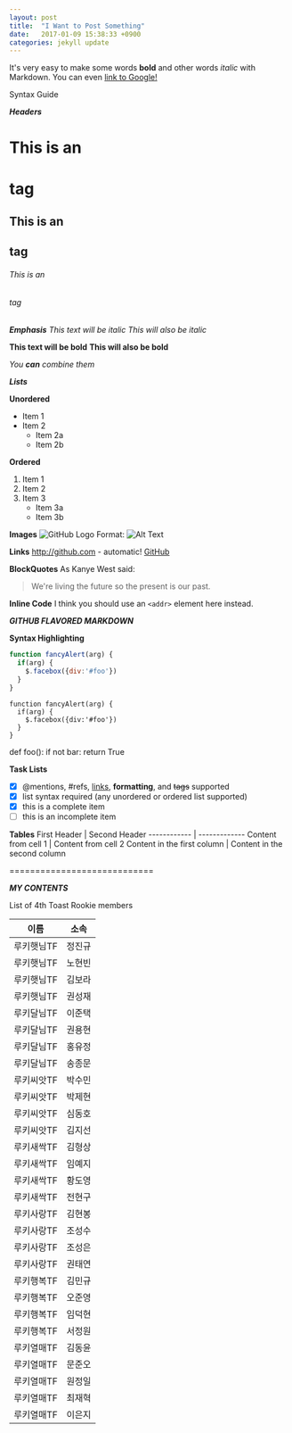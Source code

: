 ```yaml
---
layout: post
title:  "I Want to Post Something"
date:   2017-01-09 15:38:33 +0900
categories: jekyll update
---
```



It's very easy to make some words **bold** and other words *italic* with Markdown. You can even [link to Google!](http://google.com)

Syntax Guide

_**Headers**_
# This is an <h1> tag
## This is an <h2> tag
###### This is an <h6> tag

_**Emphasis**_
*This text will be italic*
_This will also be italic_

**This text will be bold**
__This will also be bold__

_You **can** combine them_

_**Lists**_

**Unordered**
* Item 1
* Item 2
  * Item 2a
  * Item 2b

**Ordered**
1. Item 1
2. Item 2
3. Item 3
   * Item 3a
   * Item 3b

**Images**
![GitHub Logo](/images/logo.png)
Format: ![Alt Text](url)

**Links**
http://github.com - automatic!
[GitHub](http://github.com)

**BlockQuotes**
As Kanye West said:

> We're living the future so
> the present is our past.

**Inline Code**
I think you should use an
`<addr>` element here instead.


_**GITHUB FLAVORED MARKDOWN**_

**Syntax Highlighting**

```javascript
function fancyAlert(arg) {
  if(arg) {
    $.facebox({div:'#foo'})
  }
}
```

    function fancyAlert(arg) {
      if(arg) {
        $.facebox({div:'#foo'})
      }
    }

def foo():
    if not bar:
        return True


**Task Lists**
- [x] @mentions, #refs, [links](), **formatting**, and <del>tags</del> supported
- [x] list syntax required (any unordered or ordered list supported)
- [x] this is a complete item
- [ ] this is an incomplete item

**Tables**
First Header | Second Header
------------ | -------------
Content from cell 1 | Content from cell 2
Content in the first column | Content in the second column


============================

_**MY CONTENTS**_

List of 4th Toast Rookie members

이름  |  소속 
----- | -----
루키햇님TF | 정진규
루키햇님TF | 노현빈
루키햇님TF | 김보라
루키햇님TF | 권성재
루키달님TF | 이준택
루키달님TF | 권용현
루키달님TF | 홍유정
루키달님TF | 송종문
루키씨앗TF | 박수민
루키씨앗TF | 박제현
루키씨앗TF | 심동호
루키씨앗TF | 김지선
루키새싹TF | 김형상
루키새싹TF | 임예지
루키새싹TF | 황도영
루키새싹TF | 전현구
루키사랑TF | 김현봉
루키사랑TF | 조성수
루키사랑TF | 조성은
루키사랑TF | 권태연
루키행복TF | 김민규
루키행복TF | 오준영
루키행복TF | 임덕현
루키행복TF | 서정원
루키열매TF | 김동윤
루키열매TF | 문준오
루키열매TF | 원정일
루키열매TF | 최재혁
루키열매TF | 이은지